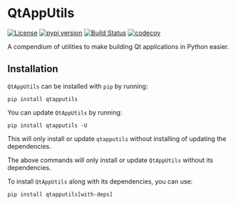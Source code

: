 # QtAppUtils
[![License](https://img.shields.io/badge/license-MIT-green)](./LICENSE)
[![pypi version](https://img.shields.io/pypi/v/qtapputils.svg)](https://pypi.org/project/qtapputils/)
[![Build Status](https://github.com/geo-stack/qtapputils/actions/workflows/python-test.yml/badge.svg)](https://github.com/geo-stack/qtapputils/actions/workflows/python-test.yml)
[![codecov](https://codecov.io/gh/geo-stack/qtapputils/graph/badge.svg?token=BCI2FN9Y0M)](https://codecov.io/gh/geo-stack/qtapputils)

A compendium of utilities to make building Qt applications in Python easier.


## Installation

`QtAppUtils` can be installed with `pip` by running:

```commandlines
pip install qtapputils
```

You can update `QtAppUtils` by running:

```commandlines
pip install qtapputils -U
```

This will only install or update `qtapputils` without installing of updating
the dependencies.

The above commands will only install or update `QtAppUtils` without
its dependencies.

To install `QtAppUtils` along with its dependencies, you can use:

```commandlines
pip install qtapputils[with-deps]
```
